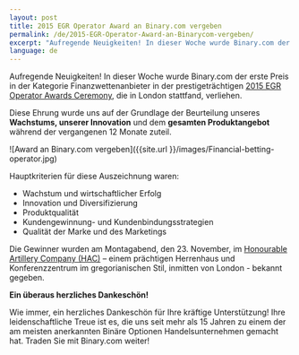 ```yaml
---
layout: post
title: 2015 EGR Operator Award an Binary.com vergeben
permalink: /de/2015-EGR-Operator-Award-an-Binarycom-vergeben/
excerpt: "Aufregende Neuigkeiten! In dieser Woche wurde Binary.com der erste Preis in der Kategorie Finanzwettenanbieter in der prestigeträchtigen 2015 EGR Operator Awards Ceremony die in London stattfand, verliehen."
language: de  
---
```



Aufregende Neuigkeiten! In dieser Woche wurde Binary.com der erste Preis in der Kategorie Finanzwettenanbieter in der prestigeträchtigen [2015 EGR Operator Awards Ceremony](https://www.eiseverywhere.com/ehome/135475/308461/?&), die in London stattfand, verliehen.

Diese Ehrung wurde uns auf der Grundlage der Beurteilung unseres **Wachstums, unserer Innovation** und dem **gesamten Produktangebot** während der vergangenen 12 Monate zuteil.

![Award an Binary.com vergeben]({{site.url }}/images/Financial-betting-operator.jpg)

Hauptkriterien für diese Auszeichnung waren:

*	Wachstum und wirtschaftlicher Erfolg
*	Innovation und Diversifizierung
*	Produktqualität
*	Kundengewinnung- und Kundenbindungsstrategien
*	Qualität der Marke und des Marketings


Die Gewinner wurden am Montagabend, den 23. November, im [Honourable Artillery Company (HAC)](http://www.hac.org.uk/events) – einem prächtigen Herrenhaus und Konferenzzentrum im gregorianischen Stil, inmitten von London - bekannt gegeben.


**Ein überaus herzliches Dankeschön!**

Wie immer, ein herzliches Dankeschön für Ihre kräftige Unterstützung! Ihre leidenschaftliche Treue ist es, die uns seit mehr als 15 Jahren zu einem der am meisten anerkannten Binäre Optionen Handelsunternehmen gemacht hat.
Traden Sie mit Binary.com weiter!
